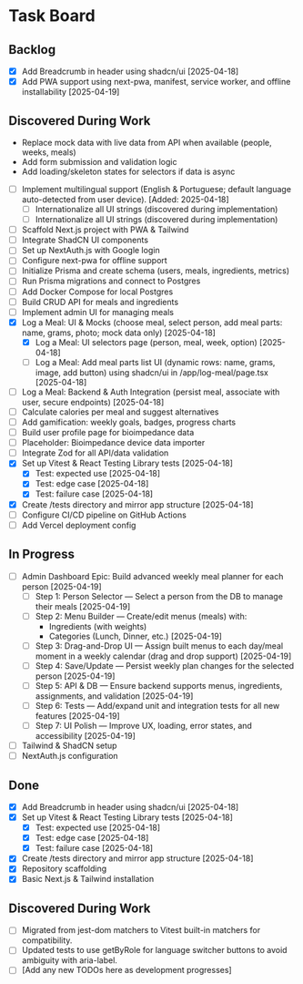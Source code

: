 # Task Board

## Backlog

- [x] Add Breadcrumb in header using shadcn/ui [2025-04-18]
- [x] Add PWA support using next-pwa, manifest, service worker, and offline installability [2025-04-19]

## Discovered During Work
- Replace mock data with live data from API when available (people, weeks, meals)
- Add form submission and validation logic
- Add loading/skeleton states for selectors if data is async

- [ ] Implement multilingual support (English & Portuguese; default language auto-detected from user device). [Added: 2025-04-18]
  - [ ] Internationalize all UI strings (discovered during implementation)
  - [ ] Internationalize all UI strings (discovered during implementation)
- [ ] Scaffold Next.js project with PWA & Tailwind
- [ ] Integrate ShadCN UI components
- [ ] Set up NextAuth.js with Google login
- [ ] Configure next-pwa for offline support
- [ ] Initialize Prisma and create schema (users, meals, ingredients, metrics)
- [ ] Run Prisma migrations and connect to Postgres
- [ ] Add Docker Compose for local Postgres
- [ ] Build CRUD API for meals and ingredients
- [ ] Implement admin UI for managing meals
- [x] Log a Meal: UI & Mocks (choose meal, select person, add meal parts: name, grams, photo; mock data only) [2025-04-18]
  - [x] Log a Meal: UI selectors page (person, meal, week, option) [2025-04-18]
  - [ ] Log a Meal: Add meal parts list UI (dynamic rows: name, grams, image, add button) using shadcn/ui in /app/log-meal/page.tsx [2025-04-18]
- [ ] Log a Meal: Backend & Auth Integration (persist meal, associate with user, secure endpoints) [2025-04-18]
- [ ] Calculate calories per meal and suggest alternatives
- [ ] Add gamification: weekly goals, badges, progress charts
- [ ] Build user profile page for bioimpedance data
- [ ] Placeholder: Bioimpedance device data importer
- [ ] Integrate Zod for all API/data validation
- [x] Set up Vitest & React Testing Library tests [2025-04-18]
  - [x] Test: expected use [2025-04-18]
  - [x] Test: edge case [2025-04-18]
  - [x] Test: failure case [2025-04-18]
- [x] Create /tests directory and mirror app structure [2025-04-18]
- [ ] Configure CI/CD pipeline on GitHub Actions
- [ ] Add Vercel deployment config

## In Progress
- [ ] Admin Dashboard Epic: Build advanced weekly meal planner for each person [2025-04-19]
  - [ ] Step 1: Person Selector — Select a person from the DB to manage their meals [2025-04-19]
  - [ ] Step 2: Menu Builder — Create/edit menus (meals) with:
      - Ingredients (with weights)
      - Categories (Lunch, Dinner, etc.) [2025-04-19]
  - [ ] Step 3: Drag-and-Drop UI — Assign built menus to each day/meal moment in a weekly calendar (drag and drop support) [2025-04-19]
  - [ ] Step 4: Save/Update — Persist weekly plan changes for the selected person [2025-04-19]
  - [ ] Step 5: API & DB — Ensure backend supports menus, ingredients, assignments, and validation [2025-04-19]
  - [ ] Step 6: Tests — Add/expand unit and integration tests for all new features [2025-04-19]
  - [ ] Step 7: UI Polish — Improve UX, loading, error states, and accessibility [2025-04-19]
- [ ] Tailwind & ShadCN setup
- [ ] NextAuth.js configuration

## Done
- [x] Add Breadcrumb in header using shadcn/ui [2025-04-18]
- [x] Set up Vitest & React Testing Library tests [2025-04-18]
  - [x] Test: expected use [2025-04-18]
  - [x] Test: edge case [2025-04-18]
  - [x] Test: failure case [2025-04-18]
- [x] Create /tests directory and mirror app structure [2025-04-18]
- [x] Repository scaffolding
- [x] Basic Next.js & Tailwind installation

## Discovered During Work
- [ ] Migrated from jest-dom matchers to Vitest built-in matchers for compatibility.
- [ ] Updated tests to use getByRole for language switcher buttons to avoid ambiguity with aria-label.
- [ ] [Add any new TODOs here as development progresses]